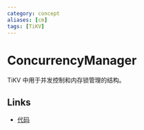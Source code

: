 ```yaml
---
category: concept
aliases: [cm]
tags: [TiKV]
---
```

# ConcurrencyManager

TiKV 中用于并发控制和内存锁管理的结构。

## Links

- [代码](https://github.com/pingcap/parser/blob/44f6be1df1c40f366a708a5c3bb88e9a64482e44/model/model.go#L1016)
